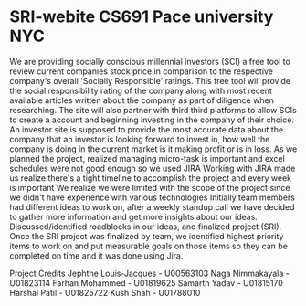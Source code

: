 # SRI-webite CS691 Pace university NYC
We are providing socially conscious millennial investors (SCI) a free tool to review current companies stock price in comparison to the respective company's overall 'Socially Responsible' ratings.  This free tool will provide the social responsibility rating of the company along with most recent available articles written about the company as part of diligence when researching.  The site will also partner with third third platforms to allow SCIs to create a account and beginning investing in the company of their choice. An investor site is supposed to provide the most accurate data about the company that an investor is looking forward to invest in, how well the company is doing in the current market is it making profit or is in loss.
As we planned the project, realized managing micro-task is important and excel schedules were not good enough so we used JIRA
Working with JIRA made us realize there's a tight timeline to accomplish the project and every week is important 
We realize we were limited with the scope of the project since we didn't have experience with various technologies
Initially team members had different ideas to work on, after a weekly standup call we have decided to gather more information and get more insights about our ideas. Discussed/identified roadblocks in our ideas, and finalized project (SRI). 
Once the SRI project was finalized by team, we identified highest priority items to work on and put measurable goals on those items so they can be completed on time and it was done using Jira.

Project Credits 
Jephthe Louis-Jacques - U00563103
Naga Nimmakayala -U01823114
Farhan Mohammed - U01819625
Samarth Yadav - U01815170
Harshal Patil - U01825722
Kush Shah - U01788010



